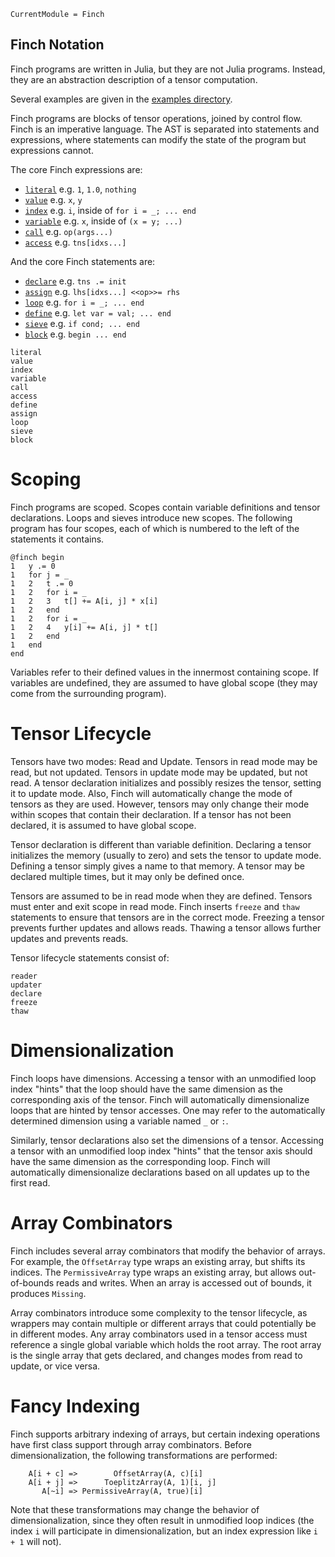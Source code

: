 ```@meta
CurrentModule = Finch
```

## Finch Notation

Finch programs are written in Julia, but they are not Julia programs.
Instead, they are an abstraction description of a tensor computation.

Several examples are given in the [examples directory](https://github.com/finch-tensor/Finch.jl/blob/main/docs/examples).

Finch programs are blocks of tensor operations, joined by control flow. Finch
is an imperative language. The AST is separated into statements and expressions,
where statements can modify the state of the program but expressions cannot.

The core Finch expressions are:

- [`literal`](@ref) e.g. `1`, `1.0`, `nothing`
- [`value`](@ref) e.g. `x`, `y`
- [`index`](@ref) e.g. `i`, inside of `for i = _; ... end`
- [`variable`](@ref) e.g. `x`, inside of `(x = y; ...)`
- [`call`](@ref) e.g. `op(args...)`
- [`access`](@ref) e.g. `tns[idxs...]`

And the core Finch statements are:

- [`declare`](@ref) e.g. `tns .= init`
- [`assign`](@ref) e.g. `lhs[idxs...] <<op>>= rhs`
- [`loop`](@ref) e.g. `for i = _; ... end`
- [`define`](@ref) e.g. `let var = val; ... end`
- [`sieve`](@ref) e.g. `if cond; ... end`
- [`block`](@ref) e.g. `begin ... end`

```@docs
literal
value
index
variable
call
access
define
assign
loop
sieve
block
```

# Scoping

Finch programs are scoped. Scopes contain variable definitions and tensor
declarations.  Loops and sieves introduce new scopes. The following program
has four scopes, each of which is numbered to the left of the statements it contains.

```
@finch begin
1   y .= 0
1   for j = _
1   2   t .= 0
1   2   for i = _
1   2   3   t[] += A[i, j] * x[i]
1   2   end
1   2   for i = _
1   2   4   y[i] += A[i, j] * t[]
1   2   end
1   end
end
```

Variables refer to their defined values in the innermost containing scope. If variables are undefined, they are assumed to have global scope (they may come from the surrounding program).

# Tensor Lifecycle

Tensors have two modes: Read and Update. Tensors in read mode may be read, but not updated. Tensors in update mode may be updated, but not read. A tensor declaration initializes and possibly resizes the tensor, setting it to update mode. Also, Finch will automatically change the mode of tensors as they are used. However, tensors may only change their mode within scopes that contain their declaration. If a tensor has not been declared, it is assumed to have global scope.

Tensor declaration is different than variable definition. Declaring a tensor initializes the memory (usually to zero) and sets the tensor to update mode. Defining a tensor simply gives a name to that memory. A tensor may be declared multiple times, but it may only be defined once.

Tensors are assumed to be in read mode when they are defined.
Tensors must enter and exit scope in read mode. Finch inserts
`freeze` and `thaw` statements to ensure that tensors are in the correct mode. Freezing a tensor prevents further updates and allows reads. Thawing a tensor allows further updates and prevents reads.

Tensor lifecycle statements consist of:
```@docs
reader
updater
declare
freeze
thaw
```

# Dimensionalization

Finch loops have dimensions. Accessing a tensor with an unmodified loop index
"hints" that the loop should have the same dimension as the corresponding axis
of the tensor. Finch will automatically dimensionalize loops that are hinted by
tensor accesses. One may refer to the automatically determined dimension using a
variable named `_` or `:`.

Similarly, tensor declarations also set the dimensions of a tensor. Accessing a tensor with an unmodified loop index
"hints" that the tensor axis should have the same dimension as the corresponding loop. Finch will automatically dimensionalize declarations based on all updates up to the first read.

# Array Combinators

Finch includes several array combinators that modify the behavior of arrays. For
example, the `OffsetArray` type wraps an existing array, but shifts its
indices. The `PermissiveArray` type wraps an existing array, but allows
out-of-bounds reads and writes. When an array is accessed out of bounds, it
produces `Missing`.

Array combinators introduce some complexity to the tensor lifecycle, as wrappers
may contain multiple or different arrays that could potentially be in different
modes. Any array combinators used in a tensor access must reference a single
global variable which holds the root array. The root array is the single array
that gets declared, and changes modes from read to update, or vice versa.

# Fancy Indexing

Finch supports arbitrary indexing of arrays, but certain
indexing operations have first class support through
array combinators. Before dimensionalization, the following transformations are performed:

```
    A[i + c] =>        OffsetArray(A, c)[i]
    A[i + j] =>      ToeplitzArray(A, 1)[i, j]
       A[~i] => PermissiveArray(A, true)[i]
```

Note that these transformations may change the behavior of dimensionalization, since they often result in unmodified loop indices (the index `i` will participate in dimensionalization, but an index expression like `i + 1` will not).